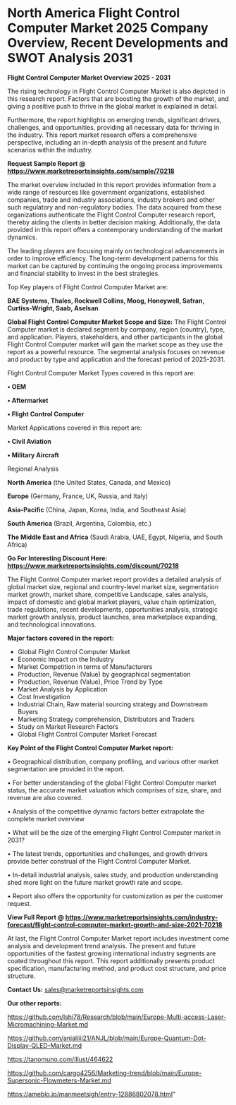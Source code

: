 # North America Flight Control Computer Market 2025 Company Overview, Recent Developments and SWOT Analysis 2031

<Strong> Flight Control Computer Market Overview 2025 - 2031</strong>

The rising technology in Flight Control Computer Market is also depicted in this research report. Factors that are boosting the growth of the market, and giving a positive push to thrive in the global market is explained in detail.

Furthermore, the report highlights on emerging trends, significant drivers, challenges, and opportunities, providing all necessary data for thriving in the industry. This report market research offers a comprehensive perspective, including an in-depth analysis of the present and future scenarios within the industry.

<strong>Request Sample Report @ <a href=https://www.marketreportsinsights.com/sample/70218>https://www.marketreportsinsights.com/sample/70218</a></strong>

The market overview included in this report provides information from a wide range of resources like government organizations, established companies, trade and industry associations, industry brokers and other such regulatory and non-regulatory bodies. The data acquired from these organizations authenticate the Flight Control Computer research report, thereby aiding the clients in better decision making. Additionally, the data provided in this report offers a contemporary understanding of the market dynamics.

The leading players are focusing mainly on technological advancements in order to improve efficiency. The long-term development patterns for this market can be captured by continuing the ongoing process improvements and financial stability to invest in the best strategies.

Top Key players of Flight Control Computer Market are:

<strong>BAE Systems, Thales, Rockwell Collins, Moog, Honeywell, Safran, Curtiss-Wright, Saab, Aselsan</strong>

<strong><b>Global Flight Control Computer Market Scope and Size:</b></strong>
The Flight Control Computer market is declared segment by company, region (country), type, and application. Players, stakeholders, and other participants in the global Flight Control Computer market will gain the market scope as they use the report as a powerful resource. The segmental analysis focuses on revenue and product by type and application and the forecast period of 2025-2031.

Flight Control Computer Market Types covered in this report are:

<strong>• OEM

• Aftermarket

• Flight Control Computer</strong>

Market Applications covered in this report are:

<strong>• Civil Aviation

• Military Aircraft</strong> 

Regional Analysis

<strong>North America</strong> (the United States, Canada, and Mexico)

<strong>Europe</strong> (Germany, France, UK, Russia, and Italy)

<strong>Asia-Pacific</strong> (China, Japan, Korea, India, and Southeast Asia)

<strong>South America</strong> (Brazil, Argentina, Colombia, etc.)

<strong>The Middle East and Africa</strong> (Saudi Arabia, UAE, Egypt, Nigeria, and South Africa)

<strong>Go For Interesting Discount Here: <a href=https://www.marketreportsinsights.com/discount/70218>https://www.marketreportsinsights.com/discount/70218</a></strong>

The Flight Control Computer market report provides a detailed analysis of global market size, regional and country-level market size, segmentation market growth, market share, competitive Landscape, sales analysis, impact of domestic and global market players, value chain optimization, trade regulations, recent developments, opportunities analysis, strategic market growth analysis, product launches, area marketplace expanding, and technological innovations.

<strong><b>Major factors covered in the report:</b></strong>
<ul>
  <li>Global Flight Control Computer Market </li>
  <li>Economic Impact on the Industry</li>
  <li>Market Competition in terms of Manufacturers</li>
  <li>Production, Revenue (Value) by geographical segmentation</li>
  <li>Production, Revenue (Value), Price Trend by Type</li>
  <li>Market Analysis by Application</li>
  <li>Cost Investigation</li>
  <li>Industrial Chain, Raw material sourcing strategy and Downstream Buyers</li>
  <li>Marketing Strategy comprehension, Distributors and Traders</li>
  <li>Study on Market Research Factors</li>
  <li>Global Flight Control Computer Market Forecast</li>
</ul>

<strong><b>Key Point of the Flight Control Computer Market report:</b></strong>

• Geographical distribution, company profiling, and various other market segmentation are provided in the report.

• For better understanding of the global Flight Control Computer market status, the accurate market valuation which comprises of size, share, and revenue are also covered.

• Analysis of the competitive dynamic factors better extrapolate the complete market overview

• What will be the size of the emerging Flight Control Computer market in 2031?

• The latest trends, opportunities and challenges, and growth drivers provide better construal of the Flight Control Computer Market.

• In-detail industrial analysis, sales study, and production understanding shed more light on the future market growth rate and scope.

• Report also offers the opportunity for customization as per the customer request.

<strong><b>View Full Report @ <a href=https://www.marketreportsinsights.com/industry-forecast/flight-control-computer-market-growth-and-size-2021-70218>https://www.marketreportsinsights.com/industry-forecast/flight-control-computer-market-growth-and-size-2021-70218</a></b></strong>


At last, the Flight Control Computer Market report includes investment come analysis and development trend analysis. The present and future opportunities of the fastest growing international industry segments are coated throughout this report. This report additionally presents product specification, manufacturing method, and product cost structure, and price structure.

<strong>Contact Us:</strong>
sales@marketreportsinsights.com

<strong>Our other reports:</strong>

<a href=https://github.com/Ishi78/Research/blob/main/Europe-Multi-access-Laser-Micromachining-Market.md>https://github.com/Ishi78/Research/blob/main/Europe-Multi-access-Laser-Micromachining-Market.md</a>

<a href=https://github.com/anjaliiii21/ANJL/blob/main/Europe-Quantum-Dot-Display-QLED-Market.md>https://github.com/anjaliiii21/ANJL/blob/main/Europe-Quantum-Dot-Display-QLED-Market.md</a>

<a href=https://tanomuno.com/illust/464622>https://tanomuno.com/illust/464622</a>

<a href=https://github.com/cargo4256/Marketing-trend/blob/main/Europe-Supersonic-Flowmeters-Market.md>https://github.com/cargo4256/Marketing-trend/blob/main/Europe-Supersonic-Flowmeters-Market.md</a>

<a href=https://ameblo.jp/manmeetsigh/entry-12886802078.html>https://ameblo.jp/manmeetsigh/entry-12886802078.html</a>"
